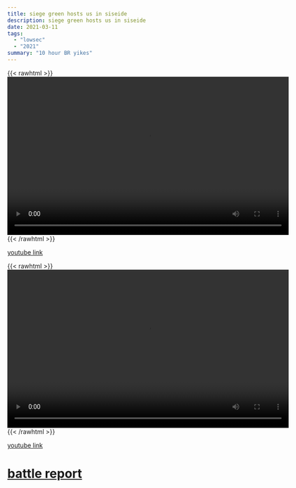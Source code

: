 ```yaml
---
title: siege green hosts us in siseide
description: siege green hosts us in siseide
date: 2021-03-11
tags:
  - "lowsec"
  - "2021"
summary: "10 hour BR yikes"
---
```


{{< rawhtml >}}<video width="640" height="360" controls>
<source src="https://crowdfile.net/snuffed/long-day-siseide.mp4" type="video/mp4">
Your browser does not support the video tag.</video>{{< /rawhtml >}}

[youtube link](https://www.youtube.com/watch?v=rx3xtdSKEEY)

{{< rawhtml >}}<video width="640" height="360" controls>
<source src="https://crowdfile.net/snuffed/long-day-siseide-pt2.mp4" type="video/mp4">
Your browser does not support the video tag.</video>{{< /rawhtml >}}

[youtube link](https://www.youtube.com/watch?v=dt19eygpmzo)

# [battle report](https://br.evetools.org/br/604a071e002302001ac4d643)
